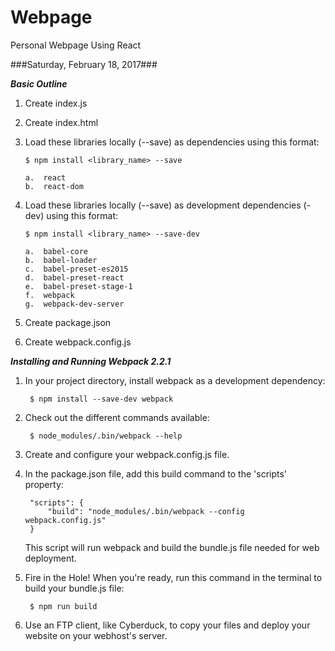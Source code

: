 # Webpage
Personal Webpage Using React

###Saturday, February 18, 2017###

***Basic Outline***

1.  Create index.js

2.  Create index.html

3.  Load these libraries locally (--save) as dependencies using this format:

        $ npm install <library_name> --save
        
        a.  react
        b.  react-dom

4.  Load these libraries locally (--save) as development dependencies (-dev)
    using this format:

        $ npm install <library_name> --save-dev
              
        a.  babel-core 
        b.  babel-loader 
        c.  babel-preset-es2015 
        d.  babel-preset-react
        e.  babel-preset-stage-1
        f.  webpack
        g.  webpack-dev-server

5.  Create package.json

6.  Create webpack.config.js


***Installing and Running Webpack 2.2.1***

1. In your project directory, install webpack as a development dependency:

        $ npm install --save-dev webpack

2. Check out the different commands available:

        $ node_modules/.bin/webpack --help

3. Create and configure your webpack.config.js file.

4. In the package.json file, add this build command to the 'scripts' property:

        "scripts": {
            "build": "node_modules/.bin/webpack --config webpack.config.js"
        }

    This script will run webpack and build the bundle.js file needed for web deployment.

5. Fire in the Hole!
   When you're ready, run this command in the terminal to build your bundle.js file:

        $ npm run build

6.  Use an FTP client, like Cyberduck, to copy your files and deploy your
    website on your webhost's server.
